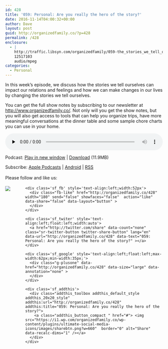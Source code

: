 ```yaml
---
id: 428
title: '059: Personal: Are you really the hero of the story?'
date: 2016-11-14T04:00:32+00:00
author: Dave
layout: post
guid: http://organizedfamily.co/?p=428
permalink: /428
enclosure:
  - |
    http://traffic.libsyn.com/organizedfamily/059-the_stories_we_tell_ourselves.mp3
    12517103
    audio/mpeg
categories:
  - Personal
---
```

In this week&#8217;s episode, we discuss how the stories we tell ourselves can impact our relations and feelings and how we can make changes in our lives by changing the stories we tell ourselves.

You can get the full show notes by subscribing to our newsletter at <http://www.organizedfamily.co/>. Not only will you get the show notes, but you will also get access to tools that can help you organize trips, have more meaningful conversations at the dinner table and some sample chore charts you can use in your home.

<div class="powerpress_player" id="powerpress_player_5380">
  <audio class="wp-audio-shortcode" id="audio-428-60" preload="none" style="width: 100%;" controls="controls"><source type="audio/mpeg" src="http://traffic.libsyn.com/organizedfamily/059-the_stories_we_tell_ourselves.mp3?_=60" /><a href="http://traffic.libsyn.com/organizedfamily/059-the_stories_we_tell_ourselves.mp3">http://traffic.libsyn.com/organizedfamily/059-the_stories_we_tell_ourselves.mp3</a></audio>
</div>

<p class="powerpress_links powerpress_links_mp3">
  Podcast: <a href="http://traffic.libsyn.com/organizedfamily/059-the_stories_we_tell_ourselves.mp3" class="powerpress_link_pinw" target="_blank" title="Play in new window" onclick="return powerpress_pinw('http://organizedfamily.co/?powerpress_pinw=428-podcast');" rel="nofollow">Play in new window</a> | <a href="http://traffic.libsyn.com/organizedfamily/059-the_stories_we_tell_ourselves.mp3" class="powerpress_link_d" title="Download" rel="nofollow" download="059-the_stories_we_tell_ourselves.mp3">Download</a> (11.9MB)
</p>

<p class="powerpress_links powerpress_subscribe_links">
  Subscribe: <a href="https://itunes.apple.com/us/podcast/organized-family/id1047979605?mt=2&ls=1#episodeGuid=http%3A%2F%2Forganizedfamily.co%2F%3Fp%3D428" class="powerpress_link_subscribe powerpress_link_subscribe_itunes" title="Subscribe on Apple Podcasts" rel="nofollow">Apple Podcasts</a> | <a href="http://subscribeonandroid.com/organizedfamily.co/feed/podcast" class="powerpress_link_subscribe powerpress_link_subscribe_android" title="Subscribe on Android" rel="nofollow">Android</a> | <a href="http://organizedfamily.co/feed/podcast" class="powerpress_link_subscribe powerpress_link_subscribe_rss" title="Subscribe via RSS" rel="nofollow">RSS</a>
</p>

<div class='sfsi_Sicons' style='width: 100%; display: inline-block; vertical-align: middle; text-align:left'>
  <div style='margin:0px 8px 0px 0px; line-height: 24px'>
    <span>Please follow and like us:</span>
  </div>
  
  <div class='sfsi_socialwpr'>
    <div class='sf_subscrbe' style='text-align:left;float:left;width:64px'>
      <a href="http://www.specificfeeds.com/widget/emailsubscribe/MTc5ODgx/OA==/" target="_blank"><img src="https://i2.wp.com/organizedfamily.co/wp-content/plugins/ultimate-social-media-icons/images/follow_subscribe.png?w=660" data-recalc-dims="1" /></a>
    </div>
    
    <div class='sf_fb' style='text-align:left;width:52px'>
      <div class="fb-like" href="http://organizedfamily.co/428" width="180" send="false" showfaces="false"  action="like" data-share="false" data-layout="button" >
      </div>
    </div>
    
    <div class='sf_twiter' style='text-align:left;float:left;width:auto'>
      <a href="http://twitter.com/share" data-count="none" class="sr-twitter-button twitter-share-button" lang="en" data-url="http://organizedfamily.co/428" data-text="059: Personal: Are you really the hero of the story?" ></a>
    </div>
    
    <div class='sf_google' style='text-align:left;float:left;max-width:62px;min-width:35px;'>
      <div class="g-plusone" data-href="http://organizedfamily.co/428" data-size="large" data-annotation="none" >
      </div>
    </div>
    
    <div class='sf_addthis'>
      <div class="addthis_toolbox addthis_default_style addthis_20x20_style" addthis:url="http://organizedfamily.co/428" addthis:title="059: Personal: Are you really the hero of the story?">
        <a class="addthis_button_compact " href="#"> <img src="https://i1.wp.com/organizedfamily.co/wp-content/plugins/ultimate-social-media-icons/images/sharebtn.png?w=660"  border="0" alt="Share" data-recalc-dims="1" /></a>
      </div>
    </div>
  </div>
</div>